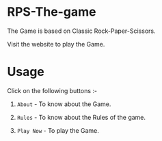 # RPS-The-game

The Game is based on Classic Rock-Paper-Scissors.

Visit the website to play the Game.

# Usage

Click on the following buttons :-

1. ```About``` - To know about the Game.

2. ```Rules``` - To know about the Rules of the game.

3. ```Play Now``` - To play the Game.
